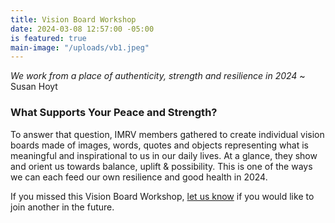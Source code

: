 ```yaml
---
title: Vision Board Workshop
date: 2024-03-08 12:57:00 -05:00
is featured: true
main-image: "/uploads/vb1.jpeg"
---
```


*We work from a place of authenticity, strength and resilience in 2024*
~ Susan Hoyt

### What Supports Your Peace and Strength?

To answer that question, IMRV members gathered to create individual vision boards made of images, words, quotes and objects representing what is meaningful and inspirational to us in our daily lives.   At a glance, they show and orient us towards balance, uplift & possibility. This is one of the ways we can each feed our own resilience and good health in 2024.

If you missed this Vision Board Workshop, <a class="nav-link" href="mailto:indivisiblemrv@gmail.com">let us know</a> if you would like to join another in the future.

